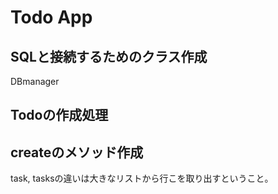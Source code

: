 # Todo App

## SQLと接続するためのクラス作成

DBmanager

## Todoの作成処理

## createのメソッド作成


task, tasksの違いは大きなリストから行こを取り出すということ。